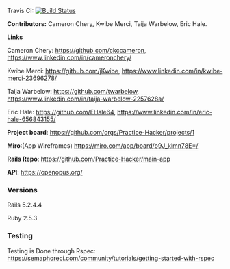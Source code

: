 
Travis CI: [![Build Status](https://travis-ci.com/Practice-Hacker/main-app.svg?branch=master)](https://travis-ci.com/Practice-Hacker/main-app)


**Contributors:** Cameron Chery, Kwibe Merci, Taija Warbelow, Eric Hale.

**Links** 

Cameron Chery: https://github.com/ckccameron, https://www.linkedin.com/in/cameronchery/

Kwibe Merci: https://github.com/jKwibe, https://www.linkedin.com/in/kwibe-merci-23696278/

Taija Warbelow: https://github.com/twarbelow, https://www.linkedin.com/in/taija-warbelow-2257628a/

Eric Hale: https://github.com/EHale64, https://www.linkedin.com/in/eric-hale-656843155/



**Project board**: https://github.com/orgs/Practice-Hacker/projects/1

**Miro**:(App Wireframes) https://miro.com/app/board/o9J_klmn78E=/

**Rails Repo**: https://github.com/Practice-Hacker/main-app

**API**: https://openopus.org/


### Versions

Rails 5.2.4.4

Ruby 2.5.3


### Testing

Testing is Done through Rspec: https://semaphoreci.com/community/tutorials/getting-started-with-rspec

